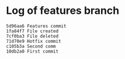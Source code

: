 # Log of features branch

```features branch
5d96aa6 Features commit
1fa84f7 File created
7cf0ba3 File deleted
71d70e9 Hotfix commit
c105b3a Second comm
10db2a0 First commit

